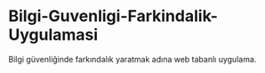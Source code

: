 # Bilgi-Guvenligi-Farkindalik-Uygulamasi
Bilgi güvenliğinde farkındalık yaratmak adına web tabanlı uygulama.
